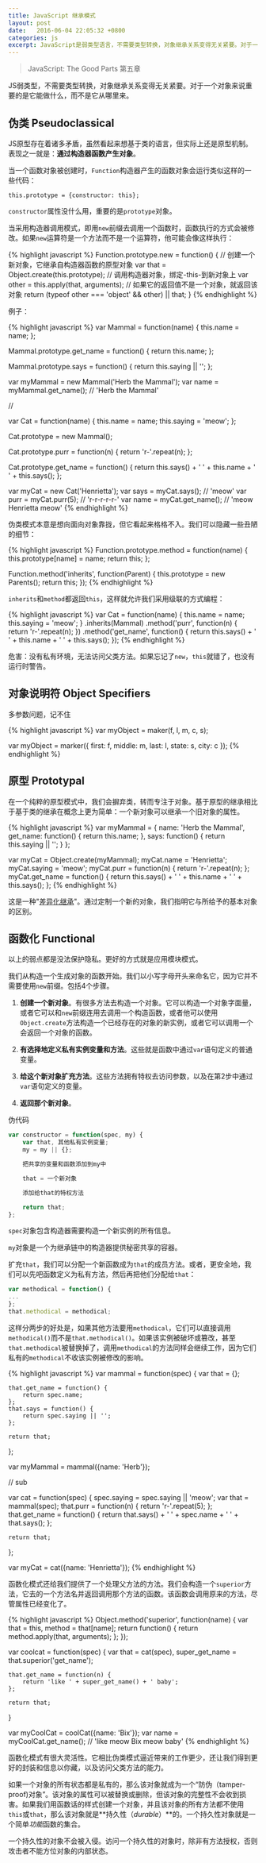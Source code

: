 ```yaml
---
title: JavaScript 继承模式
layout: post
date:   2016-06-04 22:05:32 +0800
categories: js
excerpt: JavaScript是弱类型语言，不需要类型转换，对象继承关系变得无关紧要。对于一个对象来说重要的是它能做什么，而不是它从哪里来。
---
```


> JavaScript: The Good Parts 第五章

JS弱类型，不需要类型转换，对象继承关系变得无关紧要。对于一个对象来说重要的是它能做什么，而不是它从哪里来。

## 伪类 Pseudoclassical

JS原型存在着诸多矛盾，虽然看起来想基于类的语言，但实际上还是原型机制。表现之一就是：**通过构造器函数产生对象**。

当一个函数对象被创建时，`Function`构造器产生的函数对象会运行类似这样的一些代码：

	this.prototype = {constructor: this};

`constructor`属性没什么用，重要的是`prototype`对象。

当采用构造器调用模式，即用`new`前缀去调用一个函数时，函数执行的方式会被修改。如果`new`运算符是一个方法而不是一个运算符，他可能会像这样执行：

{% highlight javascript %}
Function.prototype.new = function() {
	// 创建一个新对象，它继承自构造器函数的原型对象
	var that = Object.create(this.prototype);
	// 调用构造器对象，绑定-this-到新对象上
	var other = this.apply(that, arguments);
	// 如果它的返回值不是一个对象，就返回该对象
	return (typeof other === 'object' && other) || that;
}
{% endhighlight %}

例子：

{% highlight javascript %}
var Mammal = function(name) {
	this.name = name;
};

Mammal.prototype.get_name = function() {
	return this.name;
};

Mammal.prototype.says = function() {
	return this.saying || '';
};

var myMammal = new Mammal('Herb the Mammal');
var name = myMammal.get_name(); // 'Herb the Mammal'

//

var Cat = function(name) {
	this.name = name;
	this.saying = 'meow';
};

Cat.prototype = new Mammal();

Cat.prototype.purr = function(n) {
	return 'r-'.repeat(n);
};

Cat.prototype.get_name = function() {
	return this.says() + ' ' + this.name + ' ' + this.says();
};

var myCat = new Cat('Henrietta');
var says = myCat.says(); // 'meow'
var purr = myCat.purr(5); // 'r-r-r-r-r-'
var name = myCat.get_name(); // 'meow Henrietta meow'
{% endhighlight %}

伪类模式本意是想向面向对象靠拢，但它看起来格格不入。我们可以隐藏一些丑陋的细节：

{% highlight javascript %}
Function.prototype.method = function(name) {
	this.prototype[name] = name;
	return this;
};

Function.method('inherits', function(Parent) {
	this.prototype = new Parents();
	return this;
});
{% endhighlight %}

`inherits`和`method`都返回`this`，这样就允许我们采用级联的方式编程：

{% highlight javascript %}
var Cat = function(name) {
	this.name = name;
	this.saying = 'meow';
}
.inherits(Mammal)
.method('purr', function(n) {
	return 'r-'.repeat(n);
})
.method('get_name', function() {
	return this.says() + ' ' + this.name + ' ' + this.says();
});
{% endhighlight %}

危害：没有私有环境，无法访问父类方法。如果忘记了`new`，`this`就错了，也没有运行时警告。

## 对象说明符 Object Specifiers

多参数问题，记不住

{% highlight javascript %}
var myObject = maker(f, l, m, c, s);

var myObject = marker({
	first: f,
	middle: m,
	last: l,
	state: s,
	city: c
});
{% endhighlight %}

## 原型 Prototypal

在一个纯粹的原型模式中，我们会摒弃类，转而专注于对象。基于原型的继承相比于基于类的继承在概念上更为简单：一个新对象可以继承一个旧对象的属性。

{% highlight javascript %}
var myMammal = {
	name: 'Herb the Mammal',
	get_name: function() {
		return this.name;
	},
	says: function() {
		return this.saying || '';
	}
};

var myCat = Object.create(myMammal);
myCat.name = 'Henrietta';
myCat.saying = 'meow';
myCat.purr = function(n) {
	return 'r-'.repeat(n);
};
myCat.get_name = function() {
	return this.says() + ' ' + this.name + ' ' + this.says();
};
{% endhighlight %}

这是一种"[差异化继承](https://developer.mozilla.org/en/docs/Differential_inheritance_in_JavaScript)"。通过定制一个新的对象，我们指明它与所给予的基本对象的区别。

## 函数化 Functional

以上的弱点都是没法保护隐私。更好的方式就是应用模块模式。

我们从构造一个生成对象的函数开始。我们以小写字母开头来命名它，因为它并不需要使用`new`前缀。包括4个步骤。

1. **创建一个新对象**。有很多方法去构造一个对象。它可以构造一个对象字面量，或者它可以和`new`前缀连用去调用一个构造函数，或者他可以使用`Object.create`方法构造一个已经存在的对象的新实例，或者它可以调用一个会返回一个对象的函数。

2. **有选择地定义私有实例变量和方法**。这些就是函数中通过`var`语句定义的普通变量。

3. **给这个新对象扩充方法**。这些方法拥有特权去访问参数，以及在第2步中通过`var`语句定义的变量。

4. **返回那个新对象**。

伪代码

```js
var constructor = function(spec, my) {
	var that, 其他私有实例变量;
	my = my || {};

	把共享的变量和函数添加到my中

	that = 一个新对象

	添加给that的特权方法

	return that;
};

```

`spec`对象包含构造器需要构造一个新实例的所有信息。

`my`对象是一个为继承链中的构造器提供秘密共享的容器。

扩充`that`，我们可以分配一个新函数成为`that`的成员方法。或者，更安全地，我们可以先吧函数定义为私有方法，然后再把他们分配给`that`：

```js
var methodical = function() {
...
};
that.methodical = methodical;
```

这样分两步的好处是，如果其他方法要用`methodical`，它们可以直接调用`methodical()`而不是`that.methodical()`。如果该实例被破坏或篡改，甚至`that.methodical`被替换掉了，调用`methodical`的方法同样会继续工作，因为它们私有的`methodical`不收该实例被修改的影响。

{% highlight javascript %}
var mammal = function(spec) {
	var that = {};

	that.get_name = function() {
		return spec.name;
	};
	that.says = function() {
		return spec.saying || '';
	};

	return that;
};

var myMammal = mammal({name: 'Herb'});

// sub

var cat = function(spec) {
	spec.saying = spec.saying || 'meow';
	var that = mammal(spec);
	that.purr = function(n) {
		return 'r-'.repeat(5);
	};
	that.get_name = function() {
		return that.says() + ' ' + spec.name + ' ' + that.says();
	};

	return that;
};

var myCat = cat({name: 'Henrietta'});
{% endhighlight %}

函数化模式还给我们提供了一个处理父方法的方法。我们会构造一个`superior`方法，它去的一个方法名并返回调用那个方法的函数。该函数会调用原来的方法，尽管属性已经变化了。

{% highlight javascript %}
Object.method('superior', function(name) {
	var that = this,
		method = that[name];
	return function() {
		return method.apply(that, arguments);
	};
});


var coolcat = function(spec) {
    var that = cat(spec),
        super_get_name = that.superior('get_name');

    that.get_name = function(n) {
        return 'like ' + super_get_name() + ' baby';
    };

    return that;
}

var myCoolCat = coolCat({name: 'Bix'});
var name = myCoolCat.get_name(); // 'like meow Bix meow baby'
{% endhighlight %}

函数化模式有很大灵活性。它相比伪类模式逼近带来的工作更少，还让我们得到更好的封装和信息以你藏，以及访问父类方法的能力。

如果一个对象的所有状态都是私有的，那么该对象就成为一个“防伪（tamper-proof)对象”。该对象的属性可以被替换或删除，但该对象的完整性不会收到损害。如果我们用函数话的样式创建一个对象，并且该对象的所有方法都不使用`this`或`that`，那么该对象就是**持久性（*durable*）**的。一个持久性对象就是一个简单*功能*函数的集合。

一个持久性的对象不会被入侵。访问一个持久性的对象时，除非有方法授权，否则攻击者不能方位对象的内部状态。
